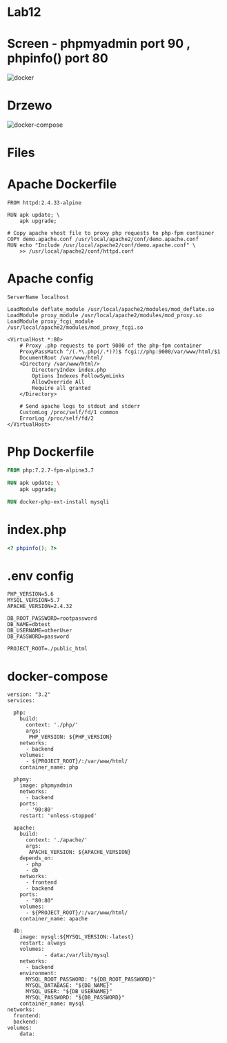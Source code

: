 # Lab12
# Screen - phpmyadmin port 90 , phpinfo() port 80
![docker](https://user-images.githubusercontent.com/103449118/172065726-d21acd44-2a7f-42b8-88e9-a4355bfb1e80.png)
# Drzewo
![docker-compose](https://user-images.githubusercontent.com/103449118/172065947-0052451b-ef83-469c-bd19-47d1c68bf468.png)

# Files
# Apache Dockerfile
```Docker
FROM httpd:2.4.33-alpine

RUN apk update; \
    apk upgrade;

# Copy apache vhost file to proxy php requests to php-fpm container
COPY demo.apache.conf /usr/local/apache2/conf/demo.apache.conf
RUN echo "Include /usr/local/apache2/conf/demo.apache.conf" \
    >> /usr/local/apache2/conf/httpd.conf
```
# Apache config
```Docker
ServerName localhost

LoadModule deflate_module /usr/local/apache2/modules/mod_deflate.so
LoadModule proxy_module /usr/local/apache2/modules/mod_proxy.so
LoadModule proxy_fcgi_module /usr/local/apache2/modules/mod_proxy_fcgi.so

<VirtualHost *:80>
    # Proxy .php requests to port 9000 of the php-fpm container
    ProxyPassMatch ^/(.*\.php(/.*)?)$ fcgi://php:9000/var/www/html/$1
    DocumentRoot /var/www/html/
    <Directory /var/www/html/>
        DirectoryIndex index.php
        Options Indexes FollowSymLinks
        AllowOverride All
        Require all granted
    </Directory>
    
    # Send apache logs to stdout and stderr
    CustomLog /proc/self/fd/1 common
    ErrorLog /proc/self/fd/2
</VirtualHost>
```
# Php Dockerfile
```Dockerfile
FROM php:7.2.7-fpm-alpine3.7

RUN apk update; \
    apk upgrade;

RUN docker-php-ext-install mysqli
```
# index.php
```php
<? phpinfo(); ?>
```
# .env config
```Docker
PHP_VERSION=5.6
MYSQL_VERSION=5.7
APACHE_VERSION=2.4.32

DB_ROOT_PASSWORD=rootpassword
DB_NAME=dbtest
DB_USERNAME=otherUser
DB_PASSWORD=password

PROJECT_ROOT=./public_html
```
# docker-compose
```Docker
version: "3.2"
services:

  php:
    build: 
      context: './php/'
      args:
       PHP_VERSION: ${PHP_VERSION}
    networks:
      - backend
    volumes:
      - ${PROJECT_ROOT}/:/var/www/html/
    container_name: php

  phpmy:
    image: phpmyadmin
    networks:
      - backend
    ports:
      - '90:80'
    restart: 'unless-stopped'

  apache:
    build:
      context: './apache/'
      args:
       APACHE_VERSION: ${APACHE_VERSION}
    depends_on:
      - php
      - db
    networks:
      - frontend
      - backend
    ports:
      - "80:80"
    volumes:
      - ${PROJECT_ROOT}/:/var/www/html/
    container_name: apache

  db:
    image: mysql:${MYSQL_VERSION:-latest}
    restart: always
    volumes:
            - data:/var/lib/mysql
    networks:
      - backend
    environment:
      MYSQL_ROOT_PASSWORD: "${DB_ROOT_PASSWORD}"
      MYSQL_DATABASE: "${DB_NAME}"
      MYSQL_USER: "${DB_USERNAME}"
      MYSQL_PASSWORD: "${DB_PASSWORD}"
    container_name: mysql
networks:
  frontend:
  backend:
volumes:
    data:
```
